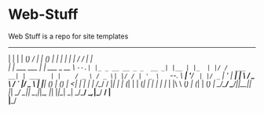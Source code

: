 # Web-Stuff
Web Stuff is a repo for site templates

 _                 _    _         _____ _             _       _     _     _   __          _       
| |               | |  (_)       /  ___| |           (_)     | |   | |   | | / /         | |      
| |     ___   ___ | | ___ _ __   \ `--.| |_ _ __ __ _ _  __ _| |__ | |_  | |/ /  ___   __| | ___  
| |    / _ \ / _ \| |/ / | '_ \   `--. \ __| '__/ _` | |/ _` | '_ \| __| |    \ / _ \ / _` |/ _ \ 
| |___| (_) | (_) |   <| | | | | /\__/ / |_| | | (_| | | (_| | | | | |_  | |\  \ (_) | (_| | (_) |
\_____/\___/ \___/|_|\_\_|_| |_| \____/ \__|_|  \__,_|_|\__, |_| |_|\__| \_| \_/\___/ \__,_|\___/ 
                                                         __/ |                                    
                                                        |___/                                     
